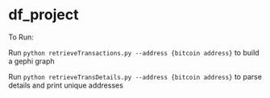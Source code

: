 # df_project

To Run:

Run `python retrieveTransactions.py --address {bitcoin address}` to build a gephi graph 

Run `python retrieveTransDetails.py --address {bitcoin address}` to parse details and print unique addresses
